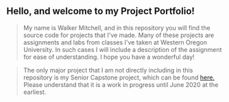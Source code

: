 ## Hello, and welcome to my Project Portfolio!
> My name is Walker Mitchell, and in this repository you will find the source code for projects that I've made. 
Many of these projects are assignments and labs from classes I've taken at Western Oregon University. In such cases 
I will include a description of the assignment for ease of understanding. I hope you have a wonderful day!

> The only major project that I am not directly including in this repository is my Senior Capstone project, 
which can be found [here.](https://github.com/walkermitchell/DAD-Bod-Development) Please understand that it is a work
in progress until June 2020 at the earliest.
